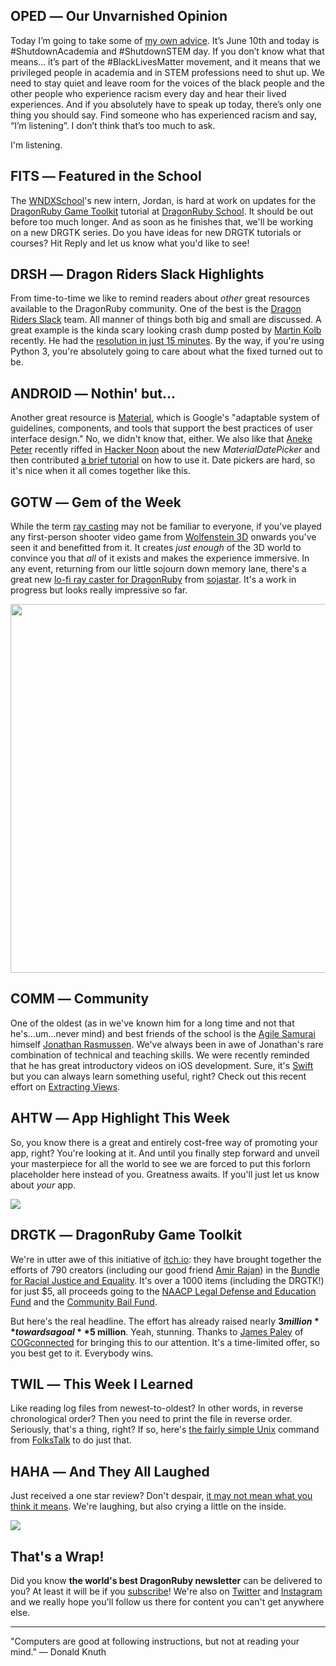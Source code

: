 <div style="display:none;font−size:0;line−height:0;max−height:0;mso−hide:all">DRD062: It's not all about us.</div>

## OPED ― Our Unvarnished Opinion

Today I’m going to take some of [my own advice](https://www.facebook.com/100022691221762/videos/713474682752233/).  It’s June 10th and today is #ShutdownAcademia and #ShutdownSTEM day. If you don’t know what that means... it’s part of the #BlackLivesMatter movement, and it means that we privileged people in academia and in STEM professions need to shut up.  We need to stay quiet and leave room for the voices of the black people and the other people who experience racism every day and hear their lived experiences. And if you absolutely have to speak up today, there’s only one thing you should say. Find someone who has experienced racism and say, “I’m listening”.  I don’t think that’s too much to ask.

I'm listening. 

## FITS ― Featured in the School

The [WNDXSchool](https:/wndx.school)'s new intern, Jordan, is hard at work on updates for the [DragonRuby Game Toolkit](https://dragonruby.itch.io) tutorial at [DragonRuby School](http://dragonruby.school). It should be out before too much longer. And as soon as he finishes that, we'll be working on a new DRGTK series. Do you have ideas for new DRGTK tutorials or courses? Hit Reply and let us know what you'd like to see!

## DRSH ― Dragon Riders Slack Highlights

From time-to-time we like to remind readers about _other_ great resources available to the DragonRuby community. One of the best is the [Dragon Riders Slack](https://motioneers.slack.com) team. All manner of things both big and small are discussed. A great example is the kinda scary looking crash dump posted by [Martin Kolb](https://motioneers.slack.com/team/U2T2S5KG9) recently. He had the [resolution in just 15 minutes](https://motioneers.slack.com/archives/C055RS2D8/p1591559229059100). By the way, if you're using Python 3, you're absolutely going to care about what the fixed turned out to be.

## ANDROID ― Nothin' but...

Another great resource is [Material](https://material.io), which is Google's "adaptable system of guidelines, components, and tools that support the best practices of user interface design." No, we didn't know that, either. We also like that [Aneke Peter](https://github.com/petyr47) recently riffed in [Hacker Noon](https://hackernoon.com) about the new _MaterialDatePicker_ and then contributed [a brief tutorial](https://hackernoon.com/how-to-use-new-material-date-picker-for-android-s7k32w0) on how to use it. Date pickers are hard, so it's nice when it all comes together like this.

## GOTW ― Gem of the Week

While the term [ray casting](https://en.wikipedia.org/wiki/Ray_casting) may not be familiar to everyone, if you've played any first-person shooter video game from [Wolfenstein 3D](https://en.wikipedia.org/wiki/Wolfenstein_3D) onwards you've seen it and benefitted from it. It creates _just enough_ of the 3D world to convince you that _all_ of it exists and makes the experience immersive. In any event, returning from our little sojourn down memory lane, there's a great new [lo-fi ray caster for DragonRuby](https://github.com/sojastar/dr_raycaster) from [sojastar](https://github.com/sojastar). It's a work in progress but looks really impressive so far.

<p><img src="https://dragonrubydispatch.com/assets/images/dr_raycaster.gif" alt="" title="" width=590px /></p>

## COMM ― Community

One of the oldest (as in we've known him for a long time and not that he's...um...never mind) and best friends of the school is the [Agile Samurai](https://pragprog.com/titles/jtrap/) himself [Jonathan Rasmussen](https://twitter.com/jrasmusson). We've always been in awe of Jonathan's rare combination of technical and teaching skills. We were recently reminded that he has great introductory videos on iOS development. Sure, it's [Swift](https://developer.apple.com/swift/) but you can always learn something useful, right? Check out this recent effort on [Extracting Views](https://twitter.com/jrasmusson/status/1260912919832739840).

## AHTW ― App Highlight This Week

So, you know there is a great and entirely cost-free way of promoting your app, right? You're looking at it. And until you finally step forward and unveil your masterpiece for all the world to see we are forced to put this forlorn placeholder here instead of you. Greatness awaits. If you'll just let us know about _your_ app.

![](https://dragonrubydispatch.com/assets/images/imagine-yourself-here-590x333.png)

## DRGTK ― DragonRuby Game Toolkit

We're in utter awe of this initiative of [itch.io](https://itch.io): they have brought together the efforts of 790 creators (including our good friend [Amir Rajan](https://twitter.com/amirrajan)) in the [Bundle for Racial Justice and Equality](https://itch.io/b/520/bundle-for-racial-justice-and-equality). It's over a 1000 items (including the DRGTK!) for just $5, all proceeds going to the [NAACP Legal Defense and Education Fund](https://www.naacpldf.org/) and the [Community Bail Fund](https://secure.actblue.com/donate/bail_funds_george_floyd). 

But here's the real headline. The effort has already raised nearly **$3 million** towards a goal **$5 million**. Yeah, stunning. Thanks to [James Paley](https://cogconnected.com/2020/06/itch-io-blm-charity-bundle/) of [COGconnected](https://cogconnected.com) for bringing this to our attention. It's a time-limited offer, so you best get to it. Everybody wins.

## TWIL ― This Week I Learned

Like reading log files from newest-to-oldest? In other words, in reverse chronological order? Then you need to print the file in reverse order. Seriously, that's a thing, right? If so, here's [the fairly simple Unix](https://www.folkstalk.com/2011/12/print-file-in-reverse-using-unix.html) command from [FolksTalk](https://www.folkstalk.com) to do just that.

## HAHA ― And They All Laughed

Just received a one star review? Don't despair, [it may not mean what you think it means](https://www.reddit.com/r/iOSProgramming/comments/gxov08/i_also_got_an_app_review/ft4muai). We're laughing, but also crying a little on the inside.

![](https://dragonrubydispatch.com/assets/images/one-star-review-590x337.png)

## That's a Wrap!

Did you know **the world's best DragonRuby newsletter** can be delivered to you? At least it will be if you [subscribe](https://motivated-experimenter-209.ck.page/bd51551808?ck_subscriber_id=612863934)! We're also on [Twitter](https://twitter.com/wndxschool) and [Instagram](https://instagram.com/wndxschool) and we really hope you'll follow us there for content you can't get anywhere else.

---------------------------------------

"Computers are good at following instructions, but not at reading your mind." ― Donald Knuth
